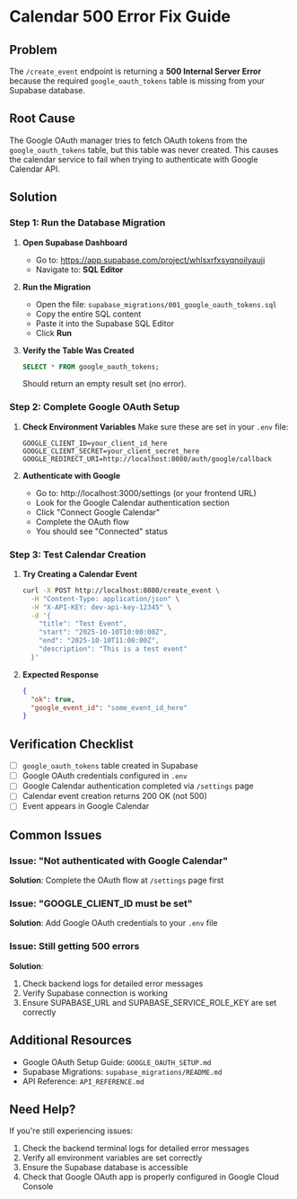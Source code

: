 # Calendar 500 Error Fix Guide

## Problem
The `/create_event` endpoint is returning a **500 Internal Server Error** because the required `google_oauth_tokens` table is missing from your Supabase database.

## Root Cause
The Google OAuth manager tries to fetch OAuth tokens from the `google_oauth_tokens` table, but this table was never created. This causes the calendar service to fail when trying to authenticate with Google Calendar API.

## Solution

### Step 1: Run the Database Migration

1. **Open Supabase Dashboard**
   - Go to: https://app.supabase.com/project/whlsxrfxsyqnoilyauji
   - Navigate to: **SQL Editor**

2. **Run the Migration**
   - Open the file: `supabase_migrations/001_google_oauth_tokens.sql`
   - Copy the entire SQL content
   - Paste it into the Supabase SQL Editor
   - Click **Run**

3. **Verify the Table Was Created**
   ```sql
   SELECT * FROM google_oauth_tokens;
   ```
   Should return an empty result set (no error).

### Step 2: Complete Google OAuth Setup

1. **Check Environment Variables**
   Make sure these are set in your `.env` file:
   ```env
   GOOGLE_CLIENT_ID=your_client_id_here
   GOOGLE_CLIENT_SECRET=your_client_secret_here
   GOOGLE_REDIRECT_URI=http://localhost:8080/auth/google/callback
   ```

2. **Authenticate with Google**
   - Go to: http://localhost:3000/settings (or your frontend URL)
   - Look for the Google Calendar authentication section
   - Click "Connect Google Calendar"
   - Complete the OAuth flow
   - You should see "Connected" status

### Step 3: Test Calendar Creation

1. **Try Creating a Calendar Event**
   ```bash
   curl -X POST http://localhost:8080/create_event \
     -H "Content-Type: application/json" \
     -H "X-API-KEY: dev-api-key-12345" \
     -d '{
       "title": "Test Event",
       "start": "2025-10-10T10:00:00Z",
       "end": "2025-10-10T11:00:00Z",
       "description": "This is a test event"
     }'
   ```

2. **Expected Response**
   ```json
   {
     "ok": true,
     "google_event_id": "some_event_id_here"
   }
   ```

## Verification Checklist

- [ ] `google_oauth_tokens` table created in Supabase
- [ ] Google OAuth credentials configured in `.env`
- [ ] Google Calendar authentication completed via `/settings` page
- [ ] Calendar event creation returns 200 OK (not 500)
- [ ] Event appears in Google Calendar

## Common Issues

### Issue: "Not authenticated with Google Calendar"
**Solution**: Complete the OAuth flow at `/settings` page first

### Issue: "GOOGLE_CLIENT_ID must be set"
**Solution**: Add Google OAuth credentials to your `.env` file

### Issue: Still getting 500 errors
**Solution**:
1. Check backend logs for detailed error messages
2. Verify Supabase connection is working
3. Ensure SUPABASE_URL and SUPABASE_SERVICE_ROLE_KEY are set correctly

## Additional Resources

- Google OAuth Setup Guide: `GOOGLE_OAUTH_SETUP.md`
- Supabase Migrations: `supabase_migrations/README.md`
- API Reference: `API_REFERENCE.md`

## Need Help?

If you're still experiencing issues:
1. Check the backend terminal logs for detailed error messages
2. Verify all environment variables are set correctly
3. Ensure the Supabase database is accessible
4. Check that Google OAuth app is properly configured in Google Cloud Console


